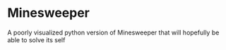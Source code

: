 # Minesweeper
A poorly visualized python version of Minesweeper that will hopefully be able to solve its self
